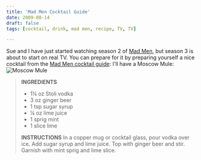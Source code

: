 ```yaml
---
title: 'Mad Men Cocktail Guide'
date: 2009-08-14
draft: false
tags: [cocktail, drink, mad men, recipe, TV, TV]

---
```


Sue and I have just started watching season 2 of [Mad Men](http://www.amctv.com:80/originals/madmen), but season 3 is about to start on real TV. You can prepare for it by preparing yourself a nice cocktail from the [Mad Men cocktail guide](http://www.amctv.com/originals/madmen/cocktail-guide/moscow_mule): I'll have a Moscow Mule: ![Moscow Mule](https://chrisenns.com/wp-content/uploads/2009/08/moscow-mule-lg1.jpg "Moscow Mule")

> **INGREDIENTS**
> 
> *   1¼ oz Stoli vodka
> *   3 oz ginger beer
> *   1 tsp sugar syrup
> *   ¼ oz lime juice
> *   1 sprig mint
> *   1 slice lime
> 
> **INSTRUCTIONS** In a copper mug or cocktail glass, pour vodka over ice. Add sugar syrup and lime juice. Top with ginger beer and stir. Garnish with mint sprig and lime slice.